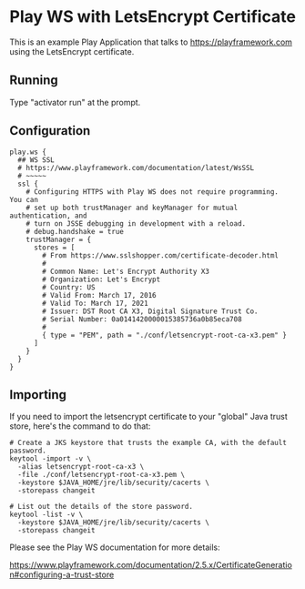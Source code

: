 # Play WS with LetsEncrypt Certificate

This is an example Play Application that talks to https://playframework.com using the LetsEncrypt certificate.

## Running

Type "activator run" at the prompt.

## Configuration

```
play.ws {
  ## WS SSL
  # https://www.playframework.com/documentation/latest/WsSSL
  # ~~~~~
  ssl {
    # Configuring HTTPS with Play WS does not require programming.  You can
    # set up both trustManager and keyManager for mutual authentication, and
    # turn on JSSE debugging in development with a reload.
    # debug.handshake = true
    trustManager = {
      stores = [
        # From https://www.sslshopper.com/certificate-decoder.html
        #
        # Common Name: Let's Encrypt Authority X3
        # Organization: Let's Encrypt
        # Country: US
        # Valid From: March 17, 2016
        # Valid To: March 17, 2021
        # Issuer: DST Root CA X3, Digital Signature Trust Co.
        # Serial Number: 0a0141420000015385736a0b85eca708
        #
        { type = "PEM", path = "./conf/letsencrypt-root-ca-x3.pem" }
      ]
    }
  }
}

```

## Importing

If you need to import the letsencrypt certificate to your "global" Java trust store, here's the command to do that:

```
# Create a JKS keystore that trusts the example CA, with the default password.
keytool -import -v \
  -alias letsencrypt-root-ca-x3 \
  -file ./conf/letsencrypt-root-ca-x3.pem \
  -keystore $JAVA_HOME/jre/lib/security/cacerts \
  -storepass changeit

# List out the details of the store password.
keytool -list -v \
  -keystore $JAVA_HOME/jre/lib/security/cacerts \
  -storepass changeit
```

Please see the Play WS documentation for more details:

https://www.playframework.com/documentation/2.5.x/CertificateGeneration#configuring-a-trust-store